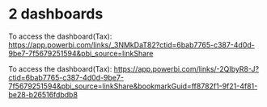 # 2 dashboards

To access the dashboard(Tax):
https://app.powerbi.com/links/_3NMkDaT82?ctid=6bab7765-c387-4d0d-9be7-7f5679251594&pbi_source=linkShare

To access the dashboard(Tax):
https://app.powerbi.com/links/-2QIbyR8-J?ctid=6bab7765-c387-4d0d-9be7-7f5679251594&pbi_source=linkShare&bookmarkGuid=ff8782f1-9f21-4f81-be28-b26516fdbdb8


